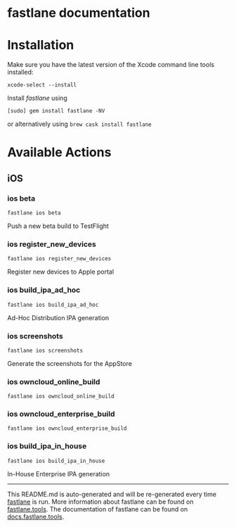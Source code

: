 fastlane documentation
================
# Installation

Make sure you have the latest version of the Xcode command line tools installed:

```
xcode-select --install
```

Install _fastlane_ using
```
[sudo] gem install fastlane -NV
```
or alternatively using `brew cask install fastlane`

# Available Actions
## iOS
### ios beta
```
fastlane ios beta
```
Push a new beta build to TestFlight
### ios register_new_devices
```
fastlane ios register_new_devices
```
Register new devices to Apple portal
### ios build_ipa_ad_hoc
```
fastlane ios build_ipa_ad_hoc
```
Ad-Hoc Distribution IPA generation
### ios screenshots
```
fastlane ios screenshots
```
Generate the screenshots for the AppStore
### ios owncloud_online_build
```
fastlane ios owncloud_online_build
```

### ios owncloud_enterprise_build
```
fastlane ios owncloud_enterprise_build
```

### ios build_ipa_in_house
```
fastlane ios build_ipa_in_house
```
In-House Enterprise IPA generation

----

This README.md is auto-generated and will be re-generated every time [fastlane](https://fastlane.tools) is run.
More information about fastlane can be found on [fastlane.tools](https://fastlane.tools).
The documentation of fastlane can be found on [docs.fastlane.tools](https://docs.fastlane.tools).
